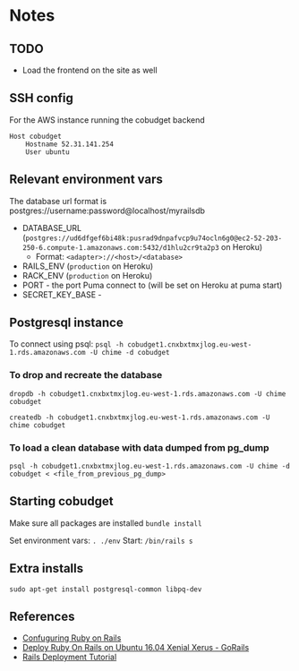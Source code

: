 # Notes

## TODO
* Load the frontend on the site as well

## SSH config

For the AWS instance running the cobudget backend

```
Host cobudget
	Hostname 52.31.141.254
	User ubuntu
```

## Relevant environment vars

 The database url format is postgres://username:password@localhost/myrailsdb

* DATABASE_URL (`postgres://ud6dfgef6bi48k:pusrad9dnpafvcp9u74ocln6g0@ec2-52-203-250-6.compute-1.amazonaws.com:5432/d1hlu2cr9ta2p3` on Heroku)
	* Format: `<adapter>://<host>/<database>`
* RAILS_ENV (`production` on Heroku)
* RACK_ENV (`production` on Heroku)
* PORT - the port Puma connect to (will be set on Heroku at puma start)
* SECRET_KEY_BASE - 

## Postgresql instance

To connect using psql: `psql -h cobudget1.cnxbxtmxjlog.eu-west-1.rds.amazonaws.com -U chime -d cobudget`

### To drop and recreate the database

`dropdb -h cobudget1.cnxbxtmxjlog.eu-west-1.rds.amazonaws.com -U chime cobudget`

`createdb -h cobudget1.cnxbxtmxjlog.eu-west-1.rds.amazonaws.com -U chime cobudget`

### To load a clean database with data dumped from pg_dump

`psql -h cobudget1.cnxbxtmxjlog.eu-west-1.rds.amazonaws.com -U chime -d cobudget < <file_from_previous_pg_dump>`

## Starting cobudget

Make sure all packages are installed `bundle install`

Set environment vars: `. ./env`
Start: `/bin/rails s`

## Extra installs

`sudo apt-get install postgresql-common libpq-dev`

## References
* [Confuguring Ruby on Rails](http://guides.rubyonrails.org/configuring.html)
* [Deploy Ruby On Rails on Ubuntu 16.04 Xenial Xerus - GoRails](https://gorails.com/deploy/ubuntu/16.04)
* [Rails Deployment Tutorial](https://www.ralfebert.de/tutorials/rails-deployment/)

